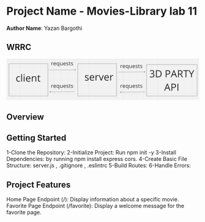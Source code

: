 # Project Name - Movies-Library lab 11

**Author Name**: Yazan Bargothi

## WRRC
![](./lab12img.png)

## Overview

## Getting Started
1-Clone the Repository:
2-Initialize Project: Run npm init -y
3-Install Dependencies: by running npm install express cors.
4-Create Basic File Structure: server.js , .gitignore , .eslintrc
5-Build Routes:
6-Handle Errors:

## Project Features
Home Page Endpoint (/): Display information about a specific movie.
    Favorite Page Endpoint (/favorite): Display a welcome message for the favorite page. 
